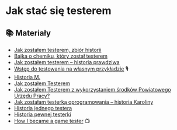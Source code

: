 # Jak stać się testerem

## 📚 Materiały

* [Jak zostałem testerem, zbiór historii](https://jakzostactesterem.pl/?s=Jak+zostałem+testerem)
* [Bajka o chemiku, który został testerem](http://testerzy.pl/baza-wiedzy/bajka-o-chemiku-ktory-zostal-testerem) 
* [Jak zostałem testerem – historia prawdziwa](http://astek.pl/jak-zostalem-testerem-historia-prawdziwa/)
* [Wstęp do testowania na własnym przykładzie](http://ping.com.pl/2018/04/17/wstep-do-testowania-na-wlasnym-przykladzie/) 🎙️
* [Historia M.](https://pwicherski.gitbook.io/testowanie-oprogramowania/historie/jak-stac-sie-testerem/historia-jzt-1) 
* [Jak zostałem Testerem](https://www.toniebug.pl/jak-zostalem-testerem/) 
* [Jak zostałem Testerem z wykorzystaniem środków Powiatowego Urzędu Pracy?](https://testuj.pl/blog/jak-zostalem-testerem-oprogramowania-z-wykorzystaniem-srodkow-powiatowego-urzedu-pracy/) 
* [Jak zostałam testerką oprogramowania – historia Karoliny](https://mamopracuj.pl/jak-zostalam-testerka-oprogramowania-historia-karoliny/) 
* [Historia jednego testera](http://testerzy.pl/baza-wiedzy/historia-jednego-testera) 
* [Historia pewnej testerki](https://www.facebook.com/groups/TestowanieOprogramowania/permalink/1745867432102494/)
* [How I became a game tester](https://youtu.be/JIYTR_zZv_w) 📺


